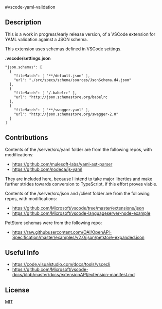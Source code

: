 #vscode-yaml-validation

## Description

This is a work in progress/early release version, of a VSCode extension for YAML validation against a JSON schema.

This extension uses schemas defined in VSCode settings.

**.vscode/settings.json**

    "json.schemas": [
      {
        "fileMatch": [ "**/default.json" ],
        "url": "./src/specs/schema/sources/JsonSchema.d4.json"
      },
      {
        "fileMatch": [ "/.babelrc" ],
        "url": "http://json.schemastore.org/babelrc
      },
      {
        "fileMatch": [ "**/swagger.yaml" ],
        "url": "http://json.schemastore.org/swagger-2.0"
      }
    ]

## Contributions

Contents of the /server/src/yaml folder are from the following repos, with modifications:

- https://github.com/mulesoft-labs/yaml-ast-parser
- https://github.com/nodeca/js-yaml

They are included here, because I intend to take major liberties and make further strides towards
conversion to TypeScript, if this effort proves viable.

Contents of the /server/src/json and /client folder are from the following repos, with modifications:

- https://github.com/Microsoft/vscode/tree/master/extensions/json
- https://github.com/Microsoft/vscode-languageserver-node-example

PetStore schemas were from the following repo:

- https://raw.githubusercontent.com/OAI/OpenAPI-Specification/master/examples/v2.0/json/petstore-expanded.json


## Useful Info

- https://code.visualstudio.com/docs/tools/vscecli
- https://github.com/Microsoft/vscode-docs/blob/master/docs/extensionAPI/extension-manifest.md

## License
[MIT](LICENSE.txt)

